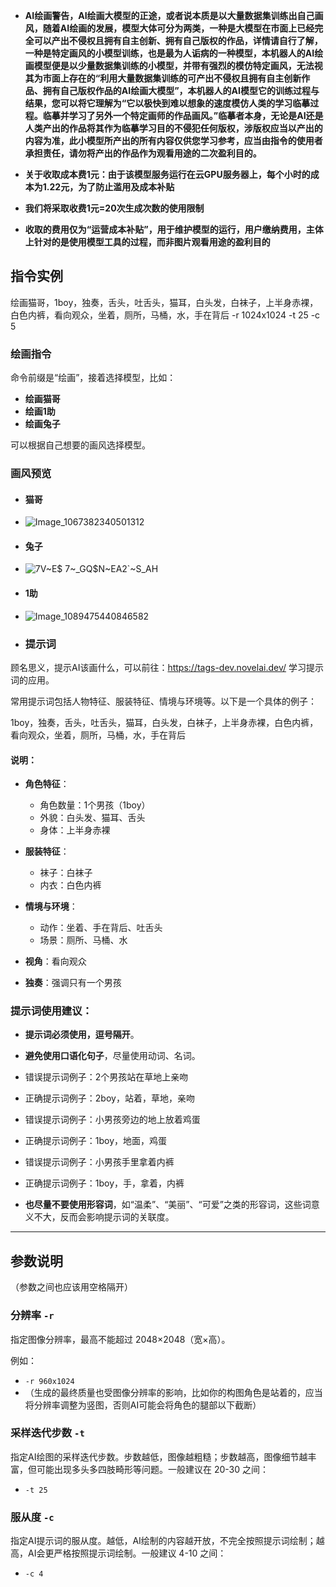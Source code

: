 - **AI绘画警告，AI绘画大模型的正途，或者说本质是以大量数据集训练出自己画风，随着AI绘画的发展，模型大体可分为两类，一种是大模型在市面上已经完全可以产出不侵权且拥有自主创新、拥有自己版权的作品，详情请自行了解，一种是特定画风的小模型训练，也是最为人诟病的一种模型，本机器人的AI绘画模型便是以少量数据集训练的小模型，并带有强烈的模仿特定画风，无法视其为市面上存在的“利用大量数据集训练的可产出不侵权且拥有自主创新作品、拥有自己版权作品的AI绘画大模型”，本机器人的AI模型它的训练过程与结果，您可以将它理解为“它以极快到难以想象的速度模仿人类的学习临摹过程。临摹并学习了另外一个特定画师的作品画风。”临摹者本身，无论是AI还是人类产出的作品将其作为临摹学习目的不侵犯任何版权，涉版权应当以产出的内容为准，此小模型所产出的所有内容仅供您学习参考，应当由指令的使用者承担责任，请勿将产出的作品作为观看用途的二次盈利目的。**

- **关于收取成本费1元：由于该模型服务运行在云GPU服务器上，每个小时的成本为1.22元，为了防止滥用及成本补贴**
- **我们将采取收费1元=20次生成次数的使用限制**
- **收取的费用仅为“运营成本补贴”，用于维护模型的运行，用户缴纳费用，主体上针对的是使用模型工具的过程，而非图片观看用途的盈利目的**

## 指令实例

绘画猫哥，1boy，独奏，舌头，吐舌头，猫耳，白头发，白袜子，上半身赤裸，白色内裤，看向观众，坐着，厕所，马桶，水，手在背后
-r 1024x1024 -t 25 -c 5


### 绘画指令

命令前缀是“绘画”，接着选择模型，比如：

- **绘画猫哥**
- **绘画1助**
- **绘画兔子**

可以根据自己想要的画风选择模型。
### 画风预览
- #### 猫哥
- ![Image_1067382340501312](https://github.com/user-attachments/assets/46bcab0d-5efa-40d2-aec1-207a037d954c)

- #### 兔子
- ![7V~E$ 7~_GQ$N~EA2`~S_AH](https://github.com/user-attachments/assets/8fab67d0-3ad5-424b-8690-4cf3268219cb)

- #### 1助
- ![Image_1089475440846582](https://github.com/user-attachments/assets/c35fadf2-8442-4a3e-abbf-f59f35130250)

- ### 提示词

顾名思义，提示AI该画什么，可以前往：https://tags-dev.novelai.dev/ 学习提示词的应用。

常用提示词包括人物特征、服装特征、情境与环境等。以下是一个具体的例子：


1boy，独奏，舌头，吐舌头，猫耳，白头发，白袜子，上半身赤裸，白色内裤，看向观众，坐着，厕所，马桶，水，手在背后


#### 说明：

- **角色特征**：
  - 角色数量：1个男孩（1boy）
  - 外貌：白头发、猫耳、舌头
  - 身体：上半身赤裸

- **服装特征**：
  - 袜子：白袜子
  - 内衣：白色内裤

- **情境与环境**：
  - 动作：坐着、手在背后、吐舌头
  - 场景：厕所、马桶、水

- **视角**：看向观众
- **独奏**：强调只有一个男孩

### 提示词使用建议：

- **提示词必须使用，逗号隔开**。
- **避免使用口语化句子**，尽量使用动词、名词。
 - 错误提示词例子：2个男孩站在草地上亲吻
 -  正确提示词例子：2boy，站着，草地，亲吻
 
  - 错误提示词例子：小男孩旁边的地上放着鸡蛋
  - 正确提示词例子：1boy，地面，鸡蛋

  - 错误提示词例子：小男孩手里拿着内裤
  - 正确提示词例子：1boy，手，拿着，内裤
- **也尽量不要使用形容词**，如“温柔”、“美丽”、“可爱”之类的形容词，这些词意义不大，反而会影响提示词的关联度。

---

## 参数说明
（参数之间也应该用空格隔开）
### 分辨率 `-r`
指定图像分辨率，最高不能超过 2048×2048（宽×高）。

例如：

- `-r 960x1024`
- （生成的最终质量也受图像分辨率的影响，比如你的构图角色是站着的，应当将分辨率调整为竖图，否则AI可能会将角色的腿部以下截断）

### 采样迭代步数 `-t`
指定AI绘图的采样迭代步数。步数越低，图像越粗糙；步数越高，图像细节越丰富，但可能出现多头多四肢畸形等问题。一般建议在 20-30 之间：

- `-t 25`

### 服从度 `-c`
指定AI提示词的服从度。越低，AI绘制的内容越开放，不完全按照提示词绘制；越高，AI会更严格按照提示词绘制。一般建议 4-10 之间：

- `-c 4`
